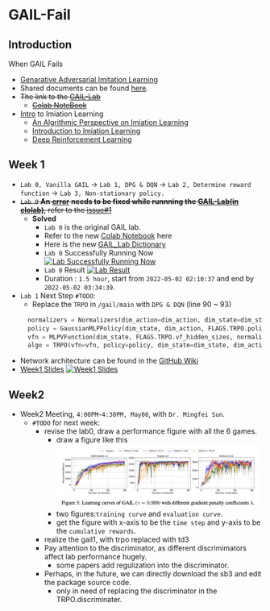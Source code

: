 # GAIL-Fail
## Introduction
When GAIL Fails
* [Genarative Adversarial Imitation Learning](https://drive.google.com/drive/folders/1dzMWxlfDdd7ISSL54xLWl5W9QcS_5PAe?usp=sharing)
* Shared documents can be found [here](https://drive.google.com/drive/folders/1oqh0YBPZee6LZ-eDDqUF29NxexmIUDmR?usp=sharing).
* ~~The link to the [GAIL-Lab](https://drive.google.com/drive/folders/1lw-oqXVYCBflGoGWsmuu-2ACDAbJa2IS?usp=sharing)~~
  * ~~[Colab NoteBook](https://colab.research.google.com/drive/1kJnkAh6l_mdw0LiR8i378fIdcLdlyXa8?usp=sharing)~~
* [Intro](https://drive.google.com/drive/folders/1dzMWxlfDdd7ISSL54xLWl5W9QcS_5PAe?usp=sharing) to Imiation Learning
  * [An Algrithmic Perspective on Imiation Learning](https://drive.google.com/file/d/1XqoaPp4p8I23-VclvcBv-3BLylM16aun/view?usp=sharing)
  * [Introduction to Imiation Learning](https://drive.google.com/file/d/1FJOrce8YYeWBaJocnz-ycWQbfWc_0q_r/view?usp=sharing)
  * [Deep Reinforcement Learning](https://drive.google.com/file/d/1qzlw5vkePg7yjvgjRY0hTjQP02bhvGuC/view?usp=sharing) 

## Week 1
* `Lab 0, Vanilla GAIL` &rarr; `Lab 1, DPG & DQN` &rarr; `Lab 2, Determine reward function` &rarr; `Lab 3, Non-stationary policy.`
* ~~`Lab 0` **An** [**error**](https://github.com/KangOxford/GAIL-Fail/blob/main/error) **needs to be fixed while runnning the** [**GAIL-Lab(in clolab)**](https://colab.research.google.com/drive/1kJnkAh6l_mdw0LiR8i378fIdcLdlyXa8?usp=sharing), refer to the [issue#1](https://github.com/KangOxford/GAIL-Fail/issues/1)~~
  * **Solved**
    * `Lab 0` is the original GAIL lab.
    * Refer to the new [Colab Notebook](https://drive.google.com/file/d/1osgXmgahlLzmaG8gsggkMmkUWtgG9F-S/view?usp=sharing) here
    * Here is the new [GAIL_Lab Dictionary](https://drive.google.com/drive/folders/1oDC83U29djewKynQRj4CnuuzyncbImOc?usp=sharing) 
    * `Lab 0` Successfully Running Now 
    [![Lab Successfully Running Now](https://github.com/KangOxford/GAIL-Fail/blob/main/static/Snipaste_2022-05-01_04-53-47.png?raw=true)](https://colab.research.google.com/drive/1LZDevFUyNxqgKzDm_LhrTqAUHPYYRmri?usp=sharing)
    * `Lab 0` Result 
    [![Lab Result](https://github.com/KangOxford/GAIL-Fail/blob/main/static/Snipaste_2022-05-02_04-51-23.png?raw=true)](https://colab.research.google.com/drive/1LZDevFUyNxqgKzDm_LhrTqAUHPYYRmri?usp=sharing)
    * Duration : `1.5 hour`, start from `2022-05-02 02:10:37` and end by `2022-05-02 03:34:39`. 
* `Lab 1` Next Step `#TODO`:
  * Replace the `TRPO` in `/gail/main` with `DPG & DQN` (line 90 ~ 93) 
  ```python
    normalizers = Normalizers(dim_action=dim_action, dim_state=dim_state)
    policy = GaussianMLPPolicy(dim_state, dim_action, FLAGS.TRPO.policy_hidden_sizes, normalizer=normalizers.state)
    vfn = MLPVFunction(dim_state, FLAGS.TRPO.vf_hidden_sizes, normalizers.state)
    algo = TRPO(vfn=vfn, policy=policy, dim_state=dim_state, dim_action=dim_action, **FLAGS.TRPO.algo.as_dict())
  ```
* Network architecture can be found in the [GitHub Wiki](https://github.com/KangOxford/GAIL-Fail/wiki)
* [Week1 Slides](https://www.overleaf.com/5346254815htstspxcpchc)
[![Week1 Slides](https://github.com/KangOxford/GAIL-Fail/blob/main/static/Snipaste_2022-04-30_14-56-13.png?raw=true)](https://drive.google.com/file/d/1gg4eMApZ8NNAHndkfC_k4SHMzqTcQz3r/view?usp=sharing)

## Week2
* Week2 Meeting, `4:00PM~4:30PM, May06`, with `Dr. Mingfei Sun`.
  * `#TODO` for next week:
    * revise the lab0, draw a performance figure with all the 6 games.
      * draw a figure like this
      ![Figure3](/static/Snipaste_2022-05-06_17-02-00.png)
      * two figures:`training curve` and `evaluation curve`.
      * get the figure with x-axis to be the `time step` and y-axis to be the `cumulative rewards`.
    * realize the gail1, with trpo replaced with td3
    * Pay attention to the discriminator, as different discrimimators affect lab performance hugely.
      * some papers add regulization into the discriminator.
    * Perhaps, in the future, we can directly download the sb3 and edit the package source code.
      * only in need of replacing the discriminator in the TRPO.discriminater.